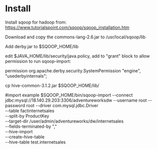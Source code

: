 # Install
Install sqoop for hadoop from: https://www.tutorialspoint.com/sqoop/sqoop_installation.htm

Download and copy the commons-lang-2.6.jar to /usr/local/sqoop/lib

Add derby.jar to $SQOOP_HOME/lib

edit $JAVA_HOME/lib/security/java.policy, add to "grant" block to allow permission to run sqoop-import:

permission org.apache.derby.security.SystemPermission "engine", "usederbyinternals";

cp hive-common-3.1.2.jar $SQOOP_HOME/lib/

#import example
$SQOOP_HOME/bin/sqoop-import --connect jdbc:mysql://18.140.29.203:3306/adventureworksdw --username root --password root --driver com.mysql.jdbc.Driver \
--table factinternetsales \
--split-by ProductKey \
--target-dir /user/admin/adventureworks/dw/internetsales \
--fields-terminated-by "," \
--hive-import \
--create-hive-table \
--hive-table test.internetsales
